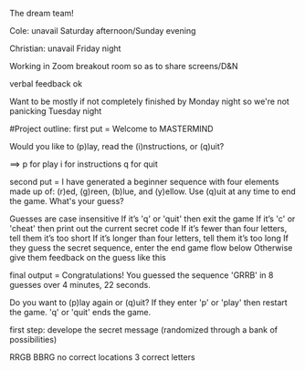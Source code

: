 The dream team!

Cole: unavail Saturday afternoon/Sunday evening

Christian: unavail Friday night

Working in Zoom breakout room so as to share screens/D&N

verbal feedback ok

Want to be mostly if not completely finished by Monday night
so we're not panicking Tuesday night


#Project outline:
first put =
Welcome to MASTERMIND

Would you like to (p)lay, read the (i)nstructions, or (q)uit?

==>
p for play
i for instructions
q for quit

second put =
I have generated a beginner sequence with four elements made up of: (r)ed,
(g)reen, (b)lue, and (y)ellow. Use (q)uit at any time to end the game.
What's your guess?

Guesses are case insensitive
If it’s 'q' or 'quit' then exit the game
If it’s 'c' or 'cheat' then print out the current secret code
If it’s fewer than four letters, tell them it’s too short
If it’s longer than four letters, tell them it’s too long
If they guess the secret sequence, enter the end game flow below
Otherwise give them feedback on the guess like this

final output =
Congratulations! You guessed the sequence 'GRRB' in 8 guesses over 4 minutes,
22 seconds.

Do you want to (p)lay again or (q)uit?
If they enter 'p' or 'play' then restart the game. 'q' or 'quit' ends the game.

first step: develope the secret message (randomized through a bank of possibilities)

RRGB
BBRG no correct locations 3 correct letters
